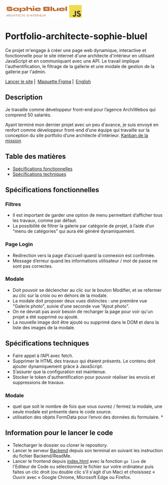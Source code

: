 <img src="FrontEnd/assets/images/logo_sophie_bluel.png" alt="Logo de sophie bluel" width="200"> <img src="FrontEnd/assets/images/JavaScript-logo.png" alt="Logo Javascript" width="40">


# Portfolio-architecte-sophie-bluel

Ce projet m'engage à créer une page web dynamique, interactive et fonctionnelle pour le site internet d'une architecte d'intérieur en utilisant JavaScript et en communiquant avec une API. Le travail implique l'authentification, le filtrage de la gallerie et une modale de gestion de la gallerie par l'admin.

[Lancer le site](#Information-pour-le-lancer-le-code) ⎜ [Maquette Figma](https://www.figma.com/file/kfKHknHySoTibZfdolGAX6/Sophie-Bluel---Desktop?type=design&node-id=0-1&mode=design) ⎜ [English](#English)

## Description

Je travaille comme développeur front-end pour l’agence ArchiWebos qui comprend 50 salariés. 

Ayant terminé mon dernier projet avec un peu d'avance, je suis envoyé en renfort comme développeur front-end d’une équipe qui travaille sur la conception du site portfolio d’une architecte d’intérieur.
[Kanban de la mission](https://www.notion.so/openclassrooms/da3bb5863a554b34ba1a8df90d4c99af?v=df7f8dcccd9f4917a664a559f00b7ccb&p=c10173024288498295c67b9625cf437f&pm=s)

## Table des matières

- [Spécifications fonctionnelles](#spécifications-fonctionnelles)
- [Spécifications techniques](#spécifications-techniques)


## Spécifications fonctionnelles

### Filtres 
- Il est important de garder une option de menu permettant d’afficher tous les travaux, comme par défaut.
- La possibilité de filtrer la galerie par catégorie de projet, à l’aide d’un “menu de catégories” qui aura été généré dynamiquement.

### Page Login

- Redirection vers la page d’accueil quand la connexion est confirmée.
- Message d’erreur quand les informations utilisateur / mot de passe ne sont pas correctes.  

### Modale 

- Doit pouvoir se déclencher au clic sur le bouton Modifier, et se refermer au clic sur la croix ou en dehors de la modale.
- La modale doit proposer deux vues distinctes : une première vue "Galerie photo", suivie d'une seconde vue "Ajout photo".
- On ne devrait pas avoir besoin de recharger la page pour voir qu'un projet a été supprimé ou ajouté.
- La nouvelle image doit être ajouté ou supprimé dans le DOM et dans la liste des images de la modale.

## Spécifications techniques

- Faire appel à l’API avec fetch.
- Supprimer le HTML des travaux qui étaient présents. Le contenu doit ajouter dynamiquement grâce à JavaScript.
- S’assurer que la configuration est maintenue.
- Stocker le token d'authentification pour pouvoir réaliser les envois et suppressions de travaux.

### Modale 

- quel que soit le nombre de fois que vous ouvrez / fermez la modale, une seule modale est présente dans le code source.
- utilisation des objets FormData pour l’envoi des données du formulaire. *


## Information pour le lancer le code

- Telecharger le dossier ou cloner le repository.
- Lancer le serveur [Backend](Backend) depuis son terminal en suivant les instruction du fichier Backend/ReadMe.
- Lancer le frontend depuis [index.html](FrontEnd/index.html) avec la fonction `go live` de l'Editeur de Code ou sélectionnez le fichier sur votre ordinateur puis faites un clic droit (ou double clic s'il s'agit d'un Mac) et choisissez « Ouvrir avec » Google Chrome, Microsoft Edge ou Firefox.